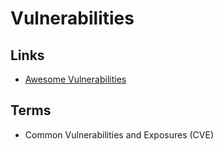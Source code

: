 # Vulnerabilities

## Links

- [Awesome Vulnerabilities](https://github.com/Karneades/awesome-vulnerabilities)

## Terms

- Common Vulnerabilities and Exposures (CVE)
